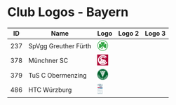 # Club Logos - Bayern

| ID | Name | Logo | Logo 2| Logo 3 |
|:-:|---|---|---|---|
| 237 | SpVgg Greuther Fürth | <img src="/svg/clubs/bay/237_fuerth.svg" height="25px" /> | | |
| 378 | Münchner SC | <img src="/svg/clubs/bay/378_msc.svg" height="25px" /> | | |
| 379 | TuS C Obermenzing | <img src="/svg/clubs/bay/379_tus.svg" height="25px" /> | | |
| 486 | HTC Würzburg | <img src="/svg/clubs/bay/486_htcw.svg" height="25px" /> | | |

